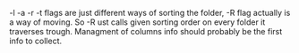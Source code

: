 -l -a -r -t flags are just different ways of sorting the folder, -R flag actually is a way of moving. So -R ust calls given sorting order on every folder it traverses trough. Managment of columns info should probably be the first info to collect.
